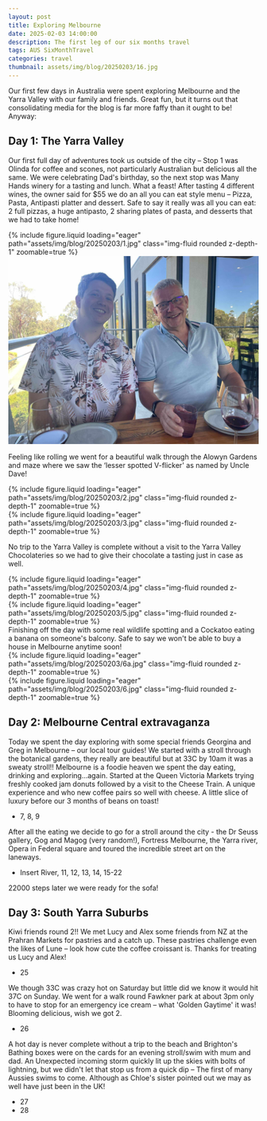```yaml
---
layout: post
title: Exploring Melbourne
date: 2025-02-03 14:00:00
description: The first leg of our six months travel
tags: AUS SixMonthTravel
categories: travel
thumbnail: assets/img/blog/20250203/16.jpg
---
```


Our first few days in Australia were spent exploring Melbourne and the Yarra Valley with our family and friends. Great fun, but it turns out that consolidating media for the blog is far more faffy than it ought to be! Anyway:

## Day 1: The Yarra Valley

Our first full day of adventures took us outside of the city – Stop 1 was Olinda for coffee and scones, not particularly Australian but delicious all the same. We were celebrating Dad's birthday, so the next stop was Many Hands winery for a tasting and lunch. What a feast! After tasting 4 different wines, the owner said for $55 we do an all you can eat style menu – Pizza, Pasta, Antipasti platter and dessert. Safe to say it really was all you can eat: 2 full pizzas, a huge antipasto, 2 sharing plates of pasta, and desserts that we had to take home! 

<div class="row mt-3">
    <div class="col-sm mt-3 mt-md-0">
        {% include figure.liquid loading="eager" path="assets/img/blog/20250203/1.jpg" class="img-fluid rounded z-depth-1" zoomable=true %}
    </div>
</div>

<a class="spotlight" href="assets/img/blog/20250203/1.jpg">
        <img src="assets/img/blog/20250203/1.jpg"/>
</a>


Feeling like rolling we went for a beautiful walk through the Alowyn Gardens and maze where we saw the ‘lesser spotted V-flicker' as named by Uncle Dave!

<div class="row mt-3">
    <div class="col-sm mt-3 mt-md-0">
        {% include figure.liquid loading="eager" path="assets/img/blog/20250203/2.jpg" class="img-fluid rounded z-depth-1" zoomable=true %}
    </div>
    <div class="col-sm mt-3 mt-md-0">
        {% include figure.liquid loading="eager" path="assets/img/blog/20250203/3.jpg" class="img-fluid rounded z-depth-1" zoomable=true %}
    </div>
</div>

No trip to the Yarra Valley is complete without a visit to the Yarra Valley Chocolateries so we had to give their chocolate a tasting just in case as well.

<div class="row mt-3">
    <div class="col-sm mt-3 mt-md-0">
        {% include figure.liquid loading="eager" path="assets/img/blog/20250203/4.jpg" class="img-fluid rounded z-depth-1" zoomable=true %}
    </div>
    <div class="col-sm mt-3 mt-md-0">
        {% include figure.liquid loading="eager" path="assets/img/blog/20250203/5.jpg" class="img-fluid rounded z-depth-1" zoomable=true %}
    </div>
</div>
Finishing off the day with some real wildlife spotting and a Cockatoo eating a banana on someone's balcony. Safe to say we won't be able to buy a house in Melbourne anytime soon!

<div class="row mt-3">
    <div class="col-sm mt-3 mt-md-0">
        {% include figure.liquid loading="eager" path="assets/img/blog/20250203/6a.jpg" class="img-fluid rounded z-depth-1" zoomable=true %}
    </div>
    <div class="col-sm mt-3 mt-md-0">
        {% include figure.liquid loading="eager" path="assets/img/blog/20250203/6.jpg" class="img-fluid rounded z-depth-1" zoomable=true %}
    </div>
</div>

## Day 2: Melbourne Central extravaganza

Today we spent the day exploring with some special friends Georgina and Greg in Melbourne – our local tour guides! We started with a stroll through the botanical gardens, they really are beautiful but at 33C by 10am it was a sweaty stroll!! Melbourne is a foodie heaven we spent the day eating, drinking and exploring…again. Started at the Queen Victoria Markets trying freshly cooked jam donuts followed by a visit to the Cheese Train. A unique experience and who new coffee pairs so well with cheese. A little slice of luxury before our 3 months of beans on toast!

- 7, 8, 9

After all the eating we decide to go for a stroll around the city - the Dr Seuss gallery, Gog and Magog (very random!), Fortress Melbourne, the Yarra river, Opera in Federal square and toured the incredible street art on the laneways.

- Insert River, 11, 12, 13, 14, 15-22

22000 steps later we were ready for the sofa! 

## Day 3: South Yarra Suburbs

Kiwi friends round 2!! We met Lucy and Alex some friends from NZ at the Prahran Markets for pastries and a catch up. These pastries challenge even the likes of Lune – look how cute the coffee croissant is. Thanks for treating us Lucy and Alex!

- 25

We though 33C was crazy hot on Saturday but little did we know it would hit 37C on Sunday. We went for a walk round Fawkner park at about 3pm only to have to stop for an emergency ice cream – what 'Golden Gaytime' it was! Blooming delicious, wish we got 2. 

- 26

A hot day is never complete without a trip to the beach and Brighton's Bathing boxes were on the cards for an evening stroll/swim with mum and dad. An Unexpected incoming storm quickly lit up the skies with bolts of lightning, but we didn't let that stop us from a quick dip – The first of many Aussies swims to come. Although as Chloe's sister pointed out we may as well have just been in the UK!

- 27
- 28